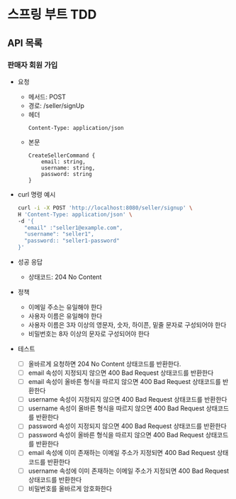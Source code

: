 # 스프링 부트 TDD

## API 목록

### 판매자 회원 가입

- 요청
  - 메서드: POST
  - 경로: /seller/signUp
  - 헤더
    ```
    Content-Type: application/json
    ```
  - 본문
    ```
    CreateSellerCommand {
        email: string,
        username: string,
        password: string
    }
    ``` 
- curl 명령 예시
    ```bash
    curl -i -X POST 'http://localhost:8080/seller/signup' \
    H 'Content-Type: application/json' \
    -d '{
      "email" :"seller1@example.com",
      "username": "seller1",
      "password:: "seller1-password"
    }'
    ```
    

- 성공 응답
  - 상태코드: 204 No Content

- 정책
  - 이메일 주소는 유일해야 한다
  - 사용자 이름은 유일해야 한다
  - 사용자 이름은 3자 이상의 영문자, 숫자, 하이픈, 밑줄 문자로 구성되어야 한다
  - 비밀번호는 8자 이상의 문자로 구성되어야 한다

- 테스트
  - [ ] 올바르게 요청하면 204 No Content 상태코드를 반환한다.
  - [ ] email 속성이 지정되지 않으면 400 Bad Request 상태코드를 반환한다
  - [ ] email 속성이 올바른 형식을 따르지 않으면 400 Bad Request 상태코드를 반환한다
  - [ ] username 속성이 지정되지 않으면 400 Bad Request 상태코드를 반환한다
  - [ ] username 속성이 올바른 형식을 따르지 않으면 400 Bad Request 상태코드를 반환한다
  - [ ] password 속성이 지정되지 않으면 400 Bad Request 상태코드를 반환한다
  - [ ] password 속성이 올바른 형식을 따르지 않으면 400 Bad Request 상태코드를 반환한다
  - [ ] email 속성에 이미 존재하는 이메일 주소가 지정되면 400 Bad Request 상태코드를 반환한다
  - [ ] username 속성에 이미 존재하는 이메일 주소가 지정되면 400 Bad Request 상태코드를 반환한다
  - [ ] 비밀번호를 올바르게 암호화한다